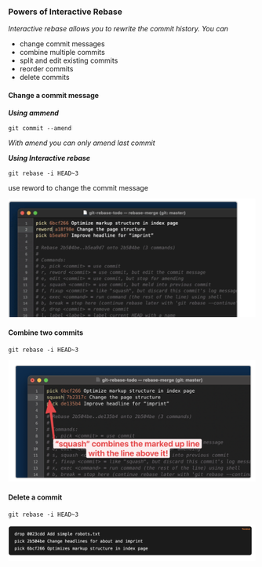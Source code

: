 ### Powers of Interactive Rebase

_Interactive rebase allows you to rewrite the commit history. You can_

- change commit messages
- combine multiple commits
- split and edit existing commits
- reorder commits
- delete commits

#### Change a commit message

**_Using ammend_**

```shell
git commit --amend
```

_With amend you can only amend last commit_

**_Using Interactive rebase_**

```shell
git rebase -i HEAD~3
```

use reword to change the commit message

![Alt text](../images/image-18.png)

#### Combine two commits

```shell
git rebase -i HEAD~3
```

![Alt text](../images/image-19.png)

#### Delete a commit

```shell
git rebase -i HEAD~3
```

![Alt text](../images/image-20.png)
